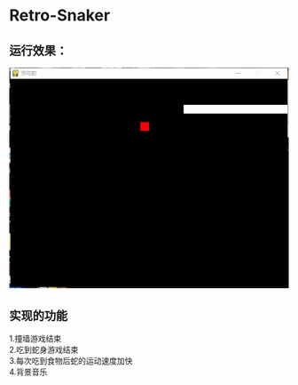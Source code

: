 # Retro-Snaker

## 运行效果：<br>
![image](https://github.com/H874589148/Retro-Snaker/blob/master/运行截图.png)

## 实现的功能

1.撞墙游戏结束<br>
2.吃到蛇身游戏结束<br>
3.每次吃到食物后蛇的运动速度加快<br>
4.背景音乐
